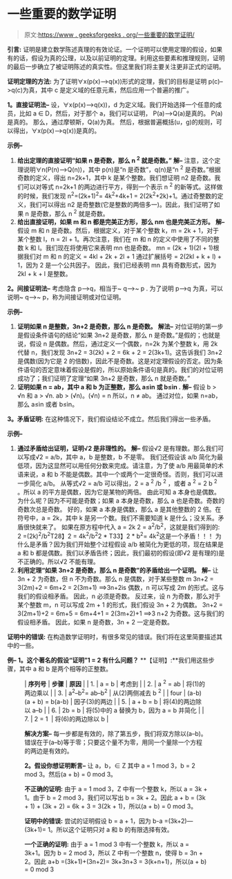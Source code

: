 # 一些重要的数学证明

> 原文:[https://www . geeksforgeeks . org/一些重要的数学证明/](https://www.geeksforgeeks.org/some-important-mathematical-proofs/)

**引言:**
证明是建立数学陈述真理的有效论证。一个证明可以使用定理的假设，如果有的话，假设为真的公理，以及以前证明的定理。利用这些要素和推理规则，证明的最后一步确立了被证明陈述的真实性。但这里我们将主要关注更非正式的证明。

**证明定理的方法:**
为了证明∀x(p(x)–>q(x))形式的定理，我们的目标是证明 p(c)–>q(c)为真，其中 c 是定义域的任意元素，然后应用一个普遍的推广。

**1。直接证明法–**
设，∀x(p(x)–>q(x))，d 为定义域。我们开始选择一个任意的成员，比如 a ∈ D，然后，对于那个 a，我们可以证明，
P(a)–>Q(a)是真的。
P(a)是真的。
那么，通过摩顿斯，Q(a)为真。
然后，根据普遍概括(u，g)的规则，可以得出，∀x(p(x)–>q(x))是真的。

**示例–**

1.  **给出定理的直接证明“如果 n 是奇数，那么 n <sup>2</sup> 就是奇数。”**
    **解–**
    注意，这个定理说明∀n(P(n)–>Q(n))，其中 p(n)是“n 是奇数”，q(n)是“n <sup>2</sup> 是奇数。”根据奇数的定义，得出 n=2k+1，其中 k 是某个整数。我们想证明 n2 是奇数。我们可以对等式 n=2k+1 的两边进行平方，得到一个表示 n <sup>2</sup> 的新等式。这样做的时候，我们发现 n<sup>2</sup>=(2k+1)<sup>2</sup>= 4k<sup>2</sup>+4k+1 = 2(2k<sup>2</sup>+2k)+1。通过奇整数的定义，我们可以得出 n2 是奇整数(它是整数的两倍多一)。因此，我们证明了如果 n 是奇数，那么 n <sup>2</sup> 就是奇数。
2.  **给出直接证明，如果 m 和 n 都是完美正方形，那么 nm 也是完美正方形。**
    **解–**
    假设 m 和 n 是奇数。然后，根据定义，对于某个整数 k，m = 2k + 1，对于某个整数 l，n = 2l + 1。再次注意，我们在 m 和 n 的定义中使用了不同的整数 k 和 l。我们现在将使用它来表明 mn 也是奇数。
    mn = (2k + 1)(2l + 1)根据我们对 m 和 n 的定义
    = 4kl + 2k + 2l + 1 通过扩展括号
    = 2(2kl + k + l) + 1，因为 2 是一个公共因子。
    因此，我们已经表明 mn 具有奇数形式，因为 2kl + k + l 是整数。

**2。间接证明法–**
考虑隐含 p–>q，相当于~ q–>~ p .
为了说明 p–>q 为真，可以说明~ q–>~ p，称为间接证明或对位证明。

**示例–**

1.  **证明如果 n 是整数，3n+2 是奇数，那么 n 是奇数。**
    **解法–**
    对位证明的第一步是假设条件语句的结论“如果 3n+2 是奇数，那么 n 是奇数。”是假的；也就是说，假设 n 是偶数。然后，通过定义一个偶数，n=2k 为某个整数 k，用 2k 代替 n，我们发现 3n+2 = 3(2k) + 2 = 6k + 2 = 2(3k+1)。这告诉我们 3n+2 是偶数(因为它是 2 的倍数)，因此不是奇数。这是对定理假设的否定。因为条件语句的否定意味着假设是假的，所以原始条件语句是真的。我们的对位证明成功了；我们证明了定理“如果 3n+2 是奇数，那么 n 就是奇数。”
2.  **证明如果 n = ab，其中 a 和 b 为正整数，那么 a≤ìn 或 b≤ìn .**
    **解–**
    假设 b > √n 和 a > √n.
    ab > (√n)。(√n) = n
    所以，n ≠ ab。
    通过对位，如果 n=ab，那么 a≤ìn 或者 b≤ìn。

**3。矛盾证明:**
在这种情况下，我们假设结论不成立。然后我们得出一些矛盾。

**示例–**

1.  **通过矛盾给出证明，证明√2 是非理性的。**
    **解–**
    假设√2 是有理数。那么我们可以写成√2 = a/b，其中 a，b 是整数，b 不是零。
    我们还假设该 a/b 简化为最低项，因为这显然可以用任何分数来完成。请注意，为了使 a/b 用最简单的术语来说，a 和 b 不能是偶数。其中一个或两个一定很奇怪。否则，我们可以进一步简化 a/b。
    从等式√2 = a/b 可以得出，2 = a <sup>2</sup> /b <sup>2</sup> ，或者 a <sup>2</sup> = 2 b <sup>2</sup> 。所以 a 的平方是偶数，因为它是某物的两倍。
    由此可知 a 本身也是偶数。为什么呢？因为不可能是奇数；如果 a 本身是奇数，那么 a 也是奇数。奇数的奇数次总是奇数。
    好的，如果 a 本身是偶数，那么 a 是其他整数的 2 倍。在符号中，a = 2k，其中 k 是另一个数。我们不需要知道 k 是什么；没关系。矛盾很快就来了。
    如果在原方程中代入 a = 2k 2 = a<sup>2</sup>/b<sup>2</sup>，这就是我们得到的:
    2 =(2k)<sup>2</sup>/b<sup>2</sup>T28】2 = 4k<sup>2</sup>/b<sup>2</sup>2 * T33】2 * b<sup>2</sup>= 4k<sup>2</sup>这是一个矛盾！！！
    为什么是矛盾？因为我们开始整个过程假设 a/b 被简化为更低的项，现在结果是 a 和 b 都是偶数。我们以矛盾告终；因此，我们最初的假设(即√2 是有理的)是不正确的。所以√2 不能有理。
2.  **利用定理“如果 3n+2 是奇数，那么 n 是奇数”的矛盾给出一个证明。**
    **解–**
    让 3n + 2 为奇数，但 n 不为奇数。那么 n 是偶数，对于某些整数 m
    3n+2
    = 3(2m)+2
    = 6m+2
    = 2(3m+1)
    ⟹3n+2is 偶数，n 可以写成 2m 的形式。这与我们的假设相矛盾。
    因此，n 必须是奇数。
    反过来，设 n 为奇数，那么对于某个整数 m，n 可以写成 2m + 1 的形式，我们假设 3n + 2 为偶数。
    3n+2 = 3(2m+1)+2
    = 6m+5 = 6m+4+1
    = 2(3m+2)+1
    ⟹3 n+2 为奇数。这与我们的假设相矛盾。
    因此，如果 n 是奇数，3n + 2 一定是奇数。

**证明中的错误:**
在构造数学证明时，有很多常见的错误。我们将在这里简要描述其中的一些。

**例–**
**1。这个著名的假设“证明”1 = 2 有什么问题？**
**【证明】:**我们用这些步骤，其中 a 和 b 是两个相等的正整数。

<figure class="table">

| **序列号** | **步骤** | **原因** |
| 1. | a = b | 考虑到 |
| 2. | a <sup>2</sup> = ab | 将(1)的两边乘以 |
| 3. | a<sup>2</sup>–b<sup>2</sup>= ab–b<sup>2</sup> | 从(2)两侧减去 b <sup>2</sup> |
| four | (a-b) (a + b) = b(a-b) | 因子(3)的两边 |
| 5. | a + b = b | 将(4)的两边除以 a–b |
| 6. | 2b = b | 将(5)中的 a 替换为 b，因为 a = b 并简化 |
| 7. | 2 = 1  | 将(6)的两边除以 b |

**解决方案–**
每一步都是有效的，除了第五步，我们将双方除以(a–b)。错误在于(a–b)等于零；只要这个量不为零，用同一个量除一个方程的两边是有效的。

**2。假设你想证明断言–**
让 a，b，∈ Z 其中 a = 1 mod 3，b = 2 mod 3。然后(a + b) = 0 mod 3。

**不正确的证明:**
由于 a = 1 mod 3，Z 中有一个整数 k，所以 a = 3k + 1。由于 b = 2 mod 3，我们可以写出 b = 3k + 2。因此 a + b = (3k + 1) + (3k + 2) = 6k + 3 = 3(2k + 1)，所以(a + b) = 0 mod 3。

**证明中的错误:**
尝试的证明假设 b = a + 1，因为 b-a =(3k+2)—(3k+1)= 1。所以这个证明只对 a 和 b 的有限选择有效。

**一个正确的证明:**
由于 a = 1 mod 3 中有一个整数 k，所以 a = 3k+1。因为 b = 2 mod 3，所以 Z 中有一个整数 n，使得 b = 3n + 2。因此 a+b =(3k+1)+(3n+2)= 3k+3n+3 = 3(k+n+1)，所以(a + b) = 0 mod 3

</figure>